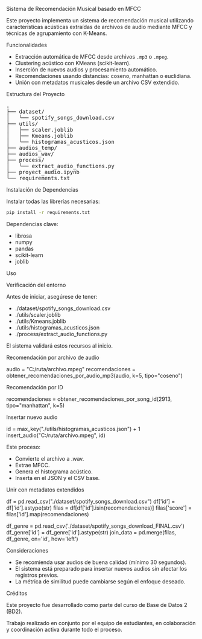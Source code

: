 Sistema de Recomendación Musical basado en MFCC

Este proyecto implementa un sistema de recomendación musical utilizando características acústicas extraídas de archivos de audio mediante MFCC y técnicas de agrupamiento con K-Means.

Funcionalidades

- Extracción automática de MFCC desde archivos `.mp3` o `.mpeg`.
- Clustering acústico con KMeans (scikit-learn).
- Inserción de nuevos audios y procesamiento automático.
- Recomendaciones usando distancias: coseno, manhattan o euclidiana.
- Unión con metadatos musicales desde un archivo CSV extendido.

Estructura del Proyecto

<pre>
.
├── dataset/
│   └── spotify_songs_download.csv
├── utils/
│   ├── scaler.joblib
│   ├── Kmeans.joblib
│   └── histogramas_acusticos.json
├── audios_temp/
├── audios_wav/
├── process/
│   └── extract_audio_functions.py
├── proyect_audio.ipynb
└── requirements.txt
</pre>

Instalación de Dependencias

Instalar todas las librerías necesarias:
```bash
pip install -r requirements.txt
```
Dependencias clave:

- librosa
- numpy
- pandas
- scikit-learn
- joblib

Uso

Verificación del entorno

Antes de iniciar, asegúrese de tener:

- ./dataset/spotify_songs_download.csv
- ./utils/scaler.joblib
- ./utils/Kmeans.joblib
- ./utils/histogramas_acusticos.json
- ./process/extract_audio_functions.py

El sistema validará estos recursos al inicio.

Recomendación por archivo de audio

audio = "C:/ruta/archivo.mpeg"
recomendaciones = obtener_recomendaciones_por_audio_mp3(audio, k=5, tipo="coseno")

Recomendación por ID

recomendaciones = obtener_recomendaciones_por_song_id(2913, tipo="manhattan", k=5)

Insertar nuevo audio

id = max_key("./utils/histogramas_acusticos.json") + 1
insert_audio("C:/ruta/archivo.mpeg", id)

Este proceso:
- Convierte el archivo a .wav.
- Extrae MFCC.
- Genera el histograma acústico.
- Inserta en el JSON y el CSV base.

Unir con metadatos extendidos

df = pd.read_csv("./dataset/spotify_songs_download.csv")
df['id'] = df['id'].astype(str)
filas = df[df['id'].isin(recomendaciones)]
filas['score'] = filas['id'].map(recomendaciones)

df_genre = pd.read_csv('./dataset/spotify_songs_download_FINAL.csv')
df_genre['id'] = df_genre['id'].astype(str)
join_data = pd.merge(filas, df_genre, on='id', how='left')

Consideraciones

- Se recomienda usar audios de buena calidad (mínimo 30 segundos).
- El sistema está preparado para insertar nuevos audios sin afectar los registros previos.
- La métrica de similitud puede cambiarse según el enfoque deseado.

Créditos

Este proyecto fue desarrollado como parte del curso de Base de Datos 2 (BD2).

Trabajo realizado en conjunto por el equipo de estudiantes, en colaboración y coordinación activa durante todo el proceso.
